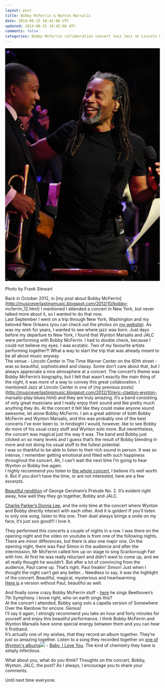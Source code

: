 ```yaml
---           
layout: post
title: Bobby McFerrin & Wynton Marsalis
date: 2014-06-15 18:42:08 UTC
updated: 2014-06-15 18:42:08 UTC
comments: false
categories: Bobby McFerrin collaboration concert Jazz Jazz at Lincoln Center Wynton Marsalis
---
```

![](/img/2F-D5qdlIIUh8Q2FUP6Mt6uzd9I2FAAAAAAAABRg2FKvokTWlz8Ns2Fs16002F533796_10151133921932976_375791819_n.jpg)

Photo by Frank Stewart

Back in October 2012, in [my post about Bobby
McFerrin](http://musiceverlastingmusic.blogspot.com/2012/10/bobby-
mcferrin_12.html) I mentioned I attended a concert in New York, but never
talked more about it, so I wanted to do that now.  
Last September I went on a trip through New York, Washington and my beloved
New Orleans (you can check out the photos on [my
website](http://zanderle.com/)). As was my wish for years, I wanted to see
where jazz was born. Just days before my departure to New York, I found that
Wynton Marsalis and JALC were performing with Bobby McFerrin. I had to double
check, because I could not believe my eyes. I was ecstatic. Two of my
favourite artists performing together?! What a way to start the trip that was
already meant to be all about music anyway.  
The venue - Lincoln Center in The Time Warner Center on the 60th street - was
so beautiful, sophisticated and classy. Some don’t care about that, but I
always appreciate a nice atmosphere at a concert. The concert’s theme was
Bobby McFerrin’s biography, but I felt that wasn’t exactly the main thing of
the night, it was more of a way to convey this great collaboration. I
mentioned Jazz at Lincoln Center in one of [my previous
posts](http://musiceverlastingmusic.blogspot.com/2012/10/eric-clapton-wynton-
marsalis-play-blues.html) and they are truly amazing. It’s a band consisting
of only great musicians and I really enjoy their sound and like pretty much
anything they do. At the concert it felt like they could make anyone sound
awesome, let alone Bobby McFerrin. I am a great admirer of both Bobby McFerrin
and Wynton Marsalis, and this was probably one of the best concerts I’ve ever
been to. In hindsight I would, however, like to see Bobby do more of his usual
crazy stuff and Wynton solo more. But nevertheless, the concert was magical
just the way it was. The band and Bobby just clicked on so many levels and I
guess that’s the result of Bobby blending in more and not doing his usual
stuff to the fullest potential.  
I was so thankful to be able to listen to their rich sound in person. It was
so intense, I remember getting emotional and filled with such happiness
throughout the concert. Ah, I can’t wait the next time I’m going to hear
Wynton or Bobby live again.  
I highly recommend you listen to [the whole
concert](http://www.youtube.com/watch?v=PcByeRvkBQ0), I believe it’s well
worth it. But if you don’t have the time, or are not interested, here are a
few excerpts.  
  
[Beautiful rendition](http://youtu.be/PcByeRvkBQ0?t=24m40s) of George
Gershwin’s Prelude No. 2. It’s evident right away, how well they they go
together, Bobby and JALC.  
  
[Charlie Parker’s Donna Lee](http://youtu.be/PcByeRvkBQ0?t=52m30s), and the
only time at the concert where Wynton and Bobby directly interact with each
other. And it is golden! If you’ll listen to only one song, listen to this
one. Their duet always brings a smile on my face, it’s just soo good!!! I love
it.  
  
They performed this concerts a couple of nights in a row. I was there on the
opening night and the video on youtube is from one of the following nights.
There are minor differences, but there is also one major one. On the opening
night, there was Paul Simon in the audience and after the intermission, Mr
McFerrin called him up on stage to sing Scarborough Fair with him. At first he
was really reluctant and didn’t want to come up, and we all really thought he
wouldn’t. But after a lot of convincing from the audience, Paul came up.
That’s right. Paul freakin’ Simon! Just when I thought the night can’t get any
better... Needless to say, it was the highlight of the concert. Beautiful,
magical, mysterious and heartwarming.  
[Here is](http://youtu.be/PcByeRvkBQ0?t=1h50s) a version without Paul,
beautiful as well.  
  
And finally some crazy Bobby McFerrin stuff -
[here](http://youtu.be/PcByeRvkBQ0?t=1h20m50s) he sings Beethoven’s 7th
Symphony. I know right, who on earth sings this?  
At the concert I attended, Bobby sang solo a capella version of Somewhere Over
the Rainbow for encore. Genius!  
I’ll say it again, I strongly recommend you take an hour and forty minutes for
yourself and enjoy this beautiful performance. I think Bobby McFerrin and
Wynton Marsalis have some special energy between them and you can hear it
firsthand.  
It’s actually one of my wishes, that they record an album together. They’re
just so amazing together. Listen to a song they recorded together on [one of Wynton's albums](http://www.amazon.com/gp/product/B0001CNQNU/ref=as_li_qf_sp_asin_tl?ie=UTF8&camp=1789&creative=9325&creativeASIN=B0001CNQNU&linkCode=as2&tag=mythougonmusi-20)![](http://www.assoc-amazon.com/e/ir?t=mythougonmusi-20&l=as2&o=1&a=B0001CNQNU) \- [Baby, I Love You](http://www.youtube.com/watch?v=HLD8i8CMw14). The kind of chemistry they
have is simply infectious.  
  
What about you, what do you think? Thoughts on the concert, Bobby, Wynton,
JALC, the post? As I always, I encourage you to share your comments.  
  
Until next time everyone.

